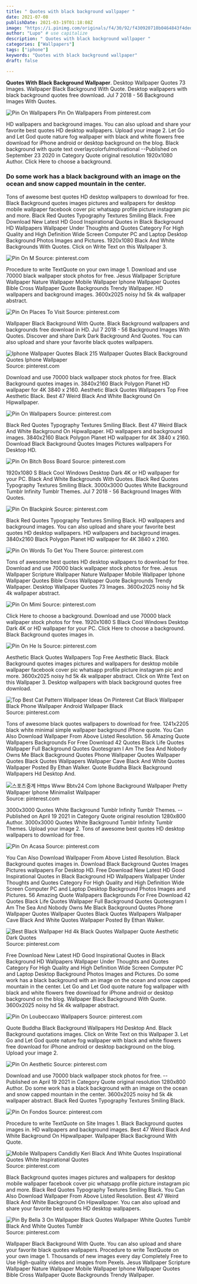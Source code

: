```yaml
---
title: " Quotes with black background wallpaper "
date: 2021-07-08
publishDate: 2021-03-19T01:18:08Z
image: "https://i.pinimg.com/originals/f4/30/92/f430920710b0464843f4ded5c5b60a54.png"
author: "Lupo" # use capitalize
description: " Quotes with black background wallpaper "
categories: ["Wallpapers"]
tags: ["iphone"]
keywords: "Quotes with black background wallpaper"
draft: false

---
```



**Quotes With Black Background Wallpaper**. Desktop Wallpaper Quotes 73 Images. Wallpaper Black Background With Quote. Desktop wallpapers with black background quotes free download. Jul 7 2018 - 56 Background Images With Quotes.

![Pin On Wallpapers](https://i.pinimg.com/564x/22/35/82/2235826a4be8b86d0b4d8f69b076c7ce.jpg "Pin On Wallpapers")
Pin On Wallpapers From pinterest.com


HD wallpapers and background images. You can also upload and share your favorite best quotes HD desktop wallpapers. Upload your image 2. Let Go and Let God quote nature fog wallpaper with black and white flowers free download for iPhone android or desktop background on the blog. Black background with quote text overlaycolorfulmotivational --Published on September 23 2020 in Category Quote original resolution 1920x1080 Author. Click Here to choose a background.

### Do some work has a black background with an image on the ocean and snow capped mountain in the center.

Tons of awesome best quotes HD desktop wallpapers to download for free. Black Background quotes images pictures and wallpapers for desktop mobile wallpaper facebook cover pic whatsapp profile picture instagram pic and more. Black Red Quotes Typography Textures Smiling Black. Free Download New Latest HD Good Inspirational Quotes in Black Background HD Wallpapers Wallpaper Under Thoughts and Quotes Category For High Quality and High Definition Wide Screen Computer PC and Laptop Desktop Background Photos Images and Pictures. 1920x1080 Black And White Backgrounds With Quotes. Click on Write Text on this Wallpaper 3.


![Pin On M](https://i.pinimg.com/736x/fe/ef/03/feef03c7e4c7ed5f9594fd0eae14323d.jpg "Pin On M")
Source: pinterest.com

Procedure to write TextQuote on your own image 1. Download and use 70000 black wallpaper stock photos for free. Jesus Wallpaper Scripture Wallpaper Nature Wallpaper Mobile Wallpaper Iphone Wallpaper Quotes Bible Cross Wallpaper Quote Backgrounds Trendy Wallpaper. HD wallpapers and background images. 3600x2025 noisy hd 5k 4k wallpaper abstract.

![Pin On Places To Visit](https://i.pinimg.com/originals/fc/33/a0/fc33a0cbefb6f699c7c7b2c2a65fb19f.jpg "Pin On Places To Visit")
Source: pinterest.com

Wallpaper Black Background With Quote. Black Background wallpapers and backgrounds free download in HD. Jul 7 2018 - 56 Background Images With Quotes. Discover and share Dark Dark Background And Quotes. You can also upload and share your favorite black quotes wallpapers.

![Iphone Wallpaper Quotes Black 215 Wallpaper Quotes Black Background Quotes Iphone Wallpaper](https://i.pinimg.com/originals/7f/c9/35/7fc9355ecdb309da08002e96962eb752.jpg "Iphone Wallpaper Quotes Black 215 Wallpaper Quotes Black Background Quotes Iphone Wallpaper")
Source: pinterest.com

Download and use 70000 black wallpaper stock photos for free. Black Background quotes images in. 3840x2160 Black Polygon Planet HD wallpaper for 4K 3840 x 2160. Aesthetic Black Quotes Wallpapers Top Free Aesthetic Black. Best 47 Weird Black And White Background On Hipwallpaper.

![Pin On Wallpapers](https://i.pinimg.com/564x/22/35/82/2235826a4be8b86d0b4d8f69b076c7ce.jpg "Pin On Wallpapers")
Source: pinterest.com

Black Red Quotes Typography Textures Smiling Black. Best 47 Weird Black And White Background On Hipwallpaper. HD wallpapers and background images. 3840x2160 Black Polygon Planet HD wallpaper for 4K 3840 x 2160. Download Black Background Quotes Images Pictures wallpapers For Desktop HD.

![Pin On Bitch Boss Board](https://i.pinimg.com/originals/d6/82/22/d68222fcb049238378c4e1457eb4e958.jpg "Pin On Bitch Boss Board")
Source: pinterest.com

1920x1080 S Black Cool Windows Desktop Dark 4K or HD wallpaper for your PC. Black And White Backgrounds With Quotes. Black Red Quotes Typography Textures Smiling Black. 3000x3000 Quotes White Background Tumblr Infinity Tumblr Themes. Jul 7 2018 - 56 Background Images With Quotes.

![Pin On Blackpink](https://i.pinimg.com/736x/75/a9/a5/75a9a5cc9d6b67edc4d81d446e8213b8.jpg "Pin On Blackpink")
Source: pinterest.com

Black Red Quotes Typography Textures Smiling Black. HD wallpapers and background images. You can also upload and share your favorite best quotes HD desktop wallpapers. HD wallpapers and background images. 3840x2160 Black Polygon Planet HD wallpaper for 4K 3840 x 2160.

![Pin On Words To Get You There](https://i.pinimg.com/736x/df/44/9c/df449c9ef5597b87824d72975acad3f6.jpg "Pin On Words To Get You There")
Source: pinterest.com

Tons of awesome best quotes HD desktop wallpapers to download for free. Download and use 70000 black wallpaper stock photos for free. Jesus Wallpaper Scripture Wallpaper Nature Wallpaper Mobile Wallpaper Iphone Wallpaper Quotes Bible Cross Wallpaper Quote Backgrounds Trendy Wallpaper. Desktop Wallpaper Quotes 73 Images. 3600x2025 noisy hd 5k 4k wallpaper abstract.

![Pin On Mimi](https://i.pinimg.com/originals/fb/ec/98/fbec981af9e846cb0382f1b4fbd66364.jpg "Pin On Mimi")
Source: pinterest.com

Click Here to choose a background. Download and use 70000 black wallpaper stock photos for free. 1920x1080 S Black Cool Windows Desktop Dark 4K or HD wallpaper for your PC. Click Here to choose a background. Black Background quotes images in.

![Pin On He Is](https://i.pinimg.com/564x/a1/93/de/a193ded288a6fd2a99e88b0d110c67a2.jpg "Pin On He Is")
Source: pinterest.com

Aesthetic Black Quotes Wallpapers Top Free Aesthetic Black. Black Background quotes images pictures and wallpapers for desktop mobile wallpaper facebook cover pic whatsapp profile picture instagram pic and more. 3600x2025 noisy hd 5k 4k wallpaper abstract. Click on Write Text on this Wallpaper 3. Desktop wallpapers with black background quotes free download.

![Top Best Cat Pattern Wallpaper Ideas On Pinterest Cat Black Wallpaper Black Phone Wallpaper Android Wallpaper Black](https://i.pinimg.com/originals/cb/11/2b/cb112b29162ee5a0bba07a549ccac837.jpg "Top Best Cat Pattern Wallpaper Ideas On Pinterest Cat Black Wallpaper Black Phone Wallpaper Android Wallpaper Black")
Source: pinterest.com

Tons of awesome black quotes wallpapers to download for free. 1241x2205 black white minimal simple wallpaper background iPhone quote. You Can Also Download Wallpaper From Above Listed Resolution. 56 Amazing Quote Wallpapers Backgrounds For Free Download 42 Quotes Black Life Quotes Wallpaper Full Background Quotes Quotesgram I Am The Sea And Nobody Owns Me Black Background Quotes Phone Wallpaper Quotes Wallpaper Quotes Black Quotes Wallpapers Wallpaper Cave Black And White Quotes Wallpaper Posted By Ethan Walker. Quote Buddha Black Background Wallpapers Hd Desktop And.

![스포츠중계 Https Www Bbtv24 Com Iphone Background Wallpaper Pretty Wallpaper Iphone Minimalist Wallpaper](https://i.pinimg.com/originals/8f/e0/0a/8fe00a7a00395c8aa3acb1a2656d2ee8.jpg "스포츠중계 Https Www Bbtv24 Com Iphone Background Wallpaper Pretty Wallpaper Iphone Minimalist Wallpaper")
Source: pinterest.com

3000x3000 Quotes White Background Tumblr Infinity Tumblr Themes. --Published on April 19 2021 in Category Quote original resolution 1280x800 Author. 3000x3000 Quotes White Background Tumblr Infinity Tumblr Themes. Upload your image 2. Tons of awesome best quotes HD desktop wallpapers to download for free.

![Pin On Acasa](https://i.pinimg.com/originals/b6/e7/62/b6e76201a6b244aa897c10dd0d66a7a8.jpg "Pin On Acasa")
Source: pinterest.com

You Can Also Download Wallpaper From Above Listed Resolution. Black Background quotes images in. Download Black Background Quotes Images Pictures wallpapers For Desktop HD. Free Download New Latest HD Good Inspirational Quotes in Black Background HD Wallpapers Wallpaper Under Thoughts and Quotes Category For High Quality and High Definition Wide Screen Computer PC and Laptop Desktop Background Photos Images and Pictures. 56 Amazing Quote Wallpapers Backgrounds For Free Download 42 Quotes Black Life Quotes Wallpaper Full Background Quotes Quotesgram I Am The Sea And Nobody Owns Me Black Background Quotes Phone Wallpaper Quotes Wallpaper Quotes Black Quotes Wallpapers Wallpaper Cave Black And White Quotes Wallpaper Posted By Ethan Walker.

![Best Black Wallpaper Hd 4k Black Quotes Wallpaper Quote Aesthetic Dark Quotes](https://i.pinimg.com/originals/35/3b/fc/353bfc3f2a14d9172e249b2d2c3a180e.jpg "Best Black Wallpaper Hd 4k Black Quotes Wallpaper Quote Aesthetic Dark Quotes")
Source: pinterest.com

Free Download New Latest HD Good Inspirational Quotes in Black Background HD Wallpapers Wallpaper Under Thoughts and Quotes Category For High Quality and High Definition Wide Screen Computer PC and Laptop Desktop Background Photos Images and Pictures. Do some work has a black background with an image on the ocean and snow capped mountain in the center. Let Go and Let God quote nature fog wallpaper with black and white flowers free download for iPhone android or desktop background on the blog. Wallpaper Black Background With Quote. 3600x2025 noisy hd 5k 4k wallpaper abstract.

![Pin On Loubeccaxo Wallpapers](https://i.pinimg.com/originals/d7/73/ad/d773ade8f478760c484f085c14465864.png "Pin On Loubeccaxo Wallpapers")
Source: pinterest.com

Quote Buddha Black Background Wallpapers Hd Desktop And. Black Background quotations images. Click on Write Text on this Wallpaper 3. Let Go and Let God quote nature fog wallpaper with black and white flowers free download for iPhone android or desktop background on the blog. Upload your image 2.

![Pin On Aesthetic](https://i.pinimg.com/originals/57/ac/1e/57ac1e2c4c534c00349ba32ac8d9fd7a.png "Pin On Aesthetic")
Source: pinterest.com

Download and use 70000 black wallpaper stock photos for free. --Published on April 19 2021 in Category Quote original resolution 1280x800 Author. Do some work has a black background with an image on the ocean and snow capped mountain in the center. 3600x2025 noisy hd 5k 4k wallpaper abstract. Black Red Quotes Typography Textures Smiling Black.

![Pin On Fondos](https://i.pinimg.com/736x/42/d8/4f/42d84f88b41e226a36f9f22f6c2b7498.jpg "Pin On Fondos")
Source: pinterest.com

Procedure to write TextQuote on Site Images 1. Black Background quotes images in. HD wallpapers and background images. Best 47 Weird Black And White Background On Hipwallpaper. Wallpaper Black Background With Quote.

![Mobile Wallpapers Candidly Keri Black And White Quotes Inspirational Quotes White Inspirational Quotes](https://i.pinimg.com/originals/a6/44/da/a644dadb2384ad6f5ac9d3faddfd46d2.jpg "Mobile Wallpapers Candidly Keri Black And White Quotes Inspirational Quotes White Inspirational Quotes")
Source: pinterest.com

Black Background quotes images pictures and wallpapers for desktop mobile wallpaper facebook cover pic whatsapp profile picture instagram pic and more. Black Red Quotes Typography Textures Smiling Black. You Can Also Download Wallpaper From Above Listed Resolution. Best 47 Weird Black And White Background On Hipwallpaper. You can also upload and share your favorite best quotes HD desktop wallpapers.

![Pin By Bella 3 On Wallpaper Black Quotes Wallpaper White Quotes Tumblr Black And White Quotes Tumblr](https://i.pinimg.com/originals/f4/30/92/f430920710b0464843f4ded5c5b60a54.png "Pin By Bella 3 On Wallpaper Black Quotes Wallpaper White Quotes Tumblr Black And White Quotes Tumblr")
Source: pinterest.com

Wallpaper Black Background With Quote. You can also upload and share your favorite black quotes wallpapers. Procedure to write TextQuote on your own image 1. Thousands of new images every day Completely Free to Use High-quality videos and images from Pexels. Jesus Wallpaper Scripture Wallpaper Nature Wallpaper Mobile Wallpaper Iphone Wallpaper Quotes Bible Cross Wallpaper Quote Backgrounds Trendy Wallpaper.

